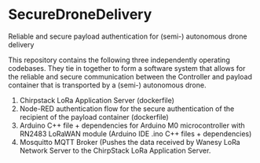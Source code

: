 # SecureDroneDelivery
Reliable and secure payload authentication for (semi-) autonomous drone delivery

This repository contains the following three independently operating codebases. They tie in together to form a software system that allows for the reliable and secure communication between the Controller and payload container that is transported by a (semi-) autonomous drone.

1. Chirpstack LoRa Application Server (dockerfile)
2. Node-RED authentication flow for the secure authentication of the recipient of the payload container (dockerfile)
3. Arduino C++ file + dependencies for Arduino M0 microcontroller with RN2483 LoRaWAN module (Arduino IDE .ino C++ files + dependencies)
4. Mosquitto MQTT Broker (Pushes the data received by Wanesy LoRa Network Server to the ChirpStack LoRa Application Server. 
